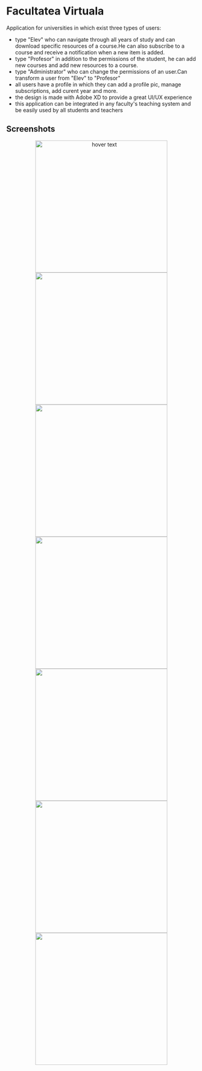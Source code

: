 # Facultatea Virtuala
Application for universities in which exist three types of users:
- type "Elev" who can navigate through all years of study and can download specific resources of a course.He can also subscribe to a course and receive a notification when a new item is added.
- type "Profesor" in addition to the permissions of the student, he can add new courses and add new resources to a course.
- type "Administrator" who can change the permissions of an user.Can transform a user from "Elev" to "Profesor"
- all users have a profile in which they can add a profile pic, manage subscriptions, add curent year and more.
- the design is made with Adobe XD to provide a great UI/UX experience
- this application can be integrated in any faculty's teaching system and be easily used by all students and teachers

## Screenshots
   
<p align="center">
  <img src="https://i.imgur.com/gkLl9gq.png" width="350" title="hover text">
  <img src="https://i.imgur.com/IVg59UC.png" width="350">
  <img src="https://i.imgur.com/wcluQPg.jpg" width="350">
   <img src="https://i.imgur.com/XHlDVyl.png" width="350">
   <img src="https://i.imgur.com/dmdjbIl.png" width="350">
   <img src="https://i.imgur.com/RZV77fn.png" width="350">
   <img src="  https://i.imgur.com/8wC0VK4.png" width="350">
 
</p>


